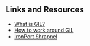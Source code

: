 
## Links and Resources

- [What is GIL?](http://www.dabeaz.com/python/UnderstandingGIL.pdf)
- [How to work around GIL](https://docs.python.org/3/faq/library.html#can-t-we-get-rid-of-the-global-interpreter-lock)
- [IronPort Shrapnel](https://github.com/ironport/shrapnel)
